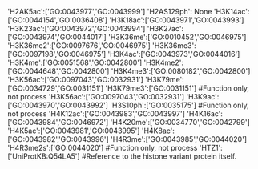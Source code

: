'H2AK5ac':['GO:0043977','GO:0043999']
'H2AS129ph': None
'H3K14ac':['GO:0044154','GO:0036408']
'H3K18ac':['GO:0043971','GO:0043993']
'H3K23ac':['GO:0043972','GO:0043994']
'H3K27ac':['GO:0043974','GO:0044017']
'H3K36me':['GO:0010452','GO:0046975']
'H3K36me2':['GO:0097676','GO:0046975']
'H3K36me3':['GO:0097198','GO:0046975']
'H3K4ac':['GO:0043973','GO:0044016']
'H3K4me':['GO:0051568','GO:0042800']
'H3K4me2':['GO:0044648','GO:0042800']
'H3K4me3':['GO:0080182','GO:0042800']
'H3K56ac':['GO:0097043','GO:0032931']
'H3K79me':['GO:0034729','GO:0031151']
'H3K79me3':['GO:0031151'] #Function only, not process
'H3K56ac':['GO:0097043','GO:0032931']
'H3K9ac':['GO:0043970','GO:0043992']
'H3S10ph':['GO:0035175'] #Function only, not process
'H4K12ac':['GO:0043983','GO:0043997']
'H4K16ac':['GO:0043984','GO:0046972']
'H4K20me':['GO:0034770','GO:0042799']
'H4K5ac':['GO:0043981','GO:0043995']
'H4K8ac':['GO:0043982','GO:0043996']
'H4R3me':['GO:0043985','GO:0044020']
'H4R3me2s':['GO:0044020'] #Function only, not process
'HTZ1':['UniProtKB:Q54LA5'] #Reference to the histone variant protein itself.
